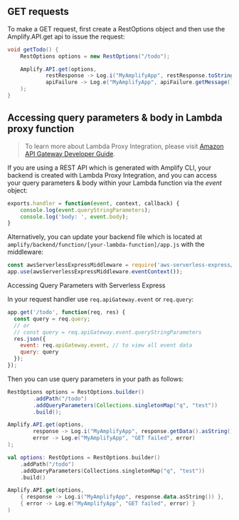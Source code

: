 ## GET requests

To make a GET request, first create a RestOptions object and then use the Amplify.API.get api to issue the request:

```java
void getTodo() {
    RestOptions options = new RestOptions("/todo");

    Amplify.API.get(options,
            restResponse -> Log.i("MyAmplifyApp", restResponse.toString()),
            apiFailure -> Log.e("MyAmplifyApp", apiFailure.getMessage(), apiFailure)
    );
}
```

## Accessing query parameters & body in Lambda proxy function

> To learn more about Lambda Proxy Integration, please visit [Amazon API Gateway Developer Guide](https://docs.aws.amazon.com/apigateway/latest/developerguide/api-gateway-create-api-as-simple-proxy-for-lambda.html).

If you are using a REST API which is generated with Amplify CLI, your backend is created with Lambda Proxy Integration, and you can access your query parameters & body within your Lambda function via the *event* object:

```javascript
exports.handler = function(event, context, callback) {
    console.log(event.queryStringParameters);
    console.log('body: ', event.body);
}
```

Alternatively, you can update your backend file which is located at `amplify/backend/function/[your-lambda-function]/app.js` with the middleware:

```javascript
const awsServerlessExpressMiddleware = require('aws-serverless-express/middleware');
app.use(awsServerlessExpressMiddleware.eventContext());
```

Accessing Query Parameters with Serverless Express

In your request handler use `req.apiGateway.event` or `req.query`:

```javascript
app.get('/todo', function(req, res) {
  const query = req.query;
  // or
  // const query = req.apiGateway.event.queryStringParameters
  res.json({
    event: req.apiGateway.event, // to view all event data
    query: query
  });
});
```

Then you can use query parameters in your path as follows:

<amplify-block-switcher>
<amplify-block name="Java">

```java
RestOptions options = RestOptions.builder()
        .addPath("/todo")
        .addQueryParameters(Collections.singletonMap("q", "test"))
        .build();

Amplify.API.get(options,
        response -> Log.i("MyAmplifyApp", response.getData().asString()),
        error -> Log.e("MyAmplifyApp", "GET failed", error)
);
```

</amplify-block>
<amplify-block name="Kotlin">

```kotlin
val options: RestOptions = RestOptions.builder()
    .addPath("/todo")
    .addQueryParameters(Collections.singletonMap("q", "test"))
    .build()

Amplify.API.get(options,
    { response -> Log.i("MyAmplifyApp", response.data.asString()) },
    { error -> Log.e("MyAmplifyApp", "GET failed", error) }
)
```

</amplify-block>
</amplify-block-switcher>
